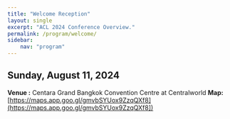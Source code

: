 ```yaml
---
title: "Welcome Reception"
layout: single
excerpt: "ACL 2024 Conference Overview."
permalink: /program/welcome/
sidebar: 
    nav: "program"
---
```


## Sunday, August 11, 2024

**Venue :** Centara Grand Bangkok Convention Centre at Centralworld
**Map:** [https://maps.app.goo.gl/gmvbSYUox9ZzqQXf8](https://maps.app.goo.gl/gmvbSYUox9ZzqQXf8])

<br><br>




